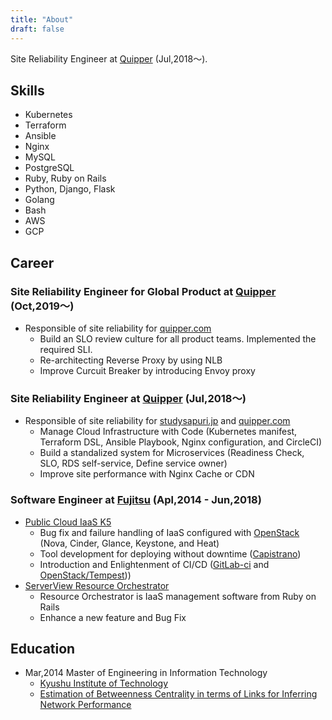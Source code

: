```yaml
---
title: "About"
draft: false
---
```


Site Reliability Engineer at [Quipper](http://www.quipper.com) (Jul,2018〜).

## Skills

- Kubernetes
- Terraform
- Ansible
- Nginx
- MySQL
- PostgreSQL
- Ruby, Ruby on Rails
- Python, Django, Flask
- Golang
- Bash
- AWS
- GCP

## Career

### Site Reliability Engineer for Global Product at [Quipper](http://www.quipper.com) (Oct,2019〜)

* Responsible of site reliability for [quipper.com](https://www.quipper.com)
  * Build an SLO review culture for all product teams. Implemented the required SLI.
  * Re-architecting Reverse Proxy by using NLB
  * Improve Curcuit Breaker by introducing Envoy proxy


### Site Reliability Engineer at [Quipper](http://www.quipper.com) (Jul,2018〜)

* Responsible of site reliability for [studysapuri.jp](https://studysapuri.jp) and [quipper.com](https://www.quipper.com)
  * Manage Cloud Infrastructure with Code (Kubernetes manifest, Terraform DSL, Ansible Playbook, Nginx configuration, and CircleCI)
  * Build a standalized system for Microservices (Readiness Check, SLO, RDS self-service, Define service owner)
  * Improve site performance with Nginx Cache or CDN

### Software Engineer at [Fujitsu](http://www.fujitsu.com/jp/) (Apl,2014 - Jun,2018)

* [Public Cloud IaaS K5](https://jp.fujitsu.com/solutions/cloud/k5/)
  * Bug fix and failure handling of IaaS configured with [OpenStack](https://www.openstack.org/) (Nova, Cinder, Glance, Keystone, and Heat)
  * Tool development for deploying without downtime ([Capistrano](https://capistranorb.com/))
  * Introduction and Enlightenment of CI/CD ([GitLab-ci](https://docs.gitlab.com/ee/ci/) and [OpenStack/Tempest](https://github.com/openstack/tempest)))
* [ServerView Resource Orchestrator](https://www.fujitsu.com/jp/products/software/infrastructure-software/infrastructure-software/ror/)
  * Resource Orchestrator is IaaS management software from Ruby on Rails
  * Enhance a new feature and Bug Fix

## Education

* Mar,2014 Master of Engineering in Information Technology
  * [Kyushu Institute of Technology](http://www.kyutech.ac.jp/)
  * [Estimation of Betweenness Centrality in terms of Links for Inferring Network Performance](https://ci.nii.ac.jp/naid/110009861196/)


